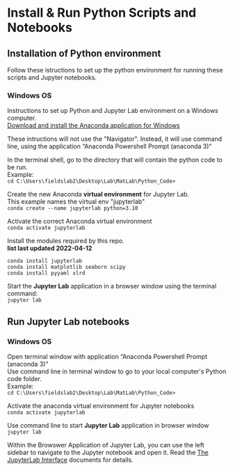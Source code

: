 # Install & Run Python Scripts and Notebooks
## Installation of Python environment  
Follow these istructions to set up the python environment for running these scripts and Jupyter notebooks.

### Windows OS
Instructions to set up Python and Jupyter Lab environment on a Windows computer.   
[Download and install the Anaconda application for Windows](https://docs.anaconda.com/anaconda/install/windows/)   

These intructions will not use the "Navigator". Instead, it will use command line, using the application “Anaconda Powershell Prompt (anaconda 3)"   

In the terminal shell, go to the directory that will contain the python code to be run.   
Example:   
`cd C:\Users\fieldslab2\Desktop\Lab\MatLab\Python_Code>`   

Create the new Anaconda __virtual environment__ for Jupyter Lab.    
This example names the virtual env "jupyterlab"   
`conda create --name jupyterlab python=3.10`

Activate the correct Anaconda virtual environment    
`conda activate jupyterlab`   

Install the modules required by this repo.  
__list last updated 2022-04-12__  
```
conda install jupyterlab
conda install matplotlib seaborn scipy
conda install pyyaml xlrd
```

Start the __Jupyter Lab__ application in a browser window using the terminal command:   
`jupyter lab`

## Run Jupyter Lab notebooks
### Windows OS
Open terminal window with application “Anaconda Powershell Prompt (anaconda 3)"   
Use command line in terminal window to go to your local computer's Python code folder.    
Example:   
`cd C:\Users\fieldslab2\Desktop\Lab\MatLab\Python_Code>`

Activate the anaconda virtual environment for Jupyter notebooks   
`conda activate jupyterlab`   

Use command line to start __Jupyter Lab__ application in browser window   
`jupyter lab`

Within the Browswer Application of Jupyter Lab, you can use the left sidebar to navigate to the Jupyter notebook and open it.
Read the [The JupyterLab Interface](https://jupyterlab.readthedocs.io/en/stable/user/interface.html) documents for details.   
